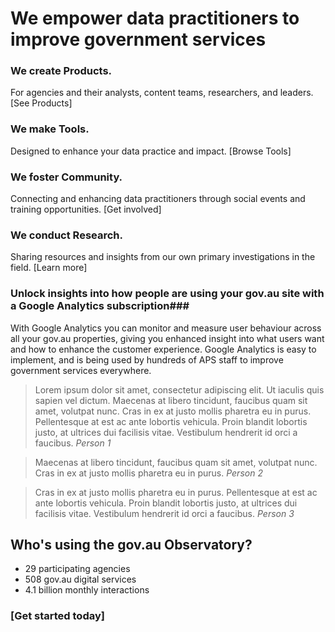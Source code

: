 # We empower data practitioners to improve government services

### **We create Products.**
For agencies and their analysts, content teams, researchers, and leaders. [See Products]

### **We make Tools.**
Designed to enhance your data practice and impact. [Browse Tools]

### **We foster Community.**
Connecting and enhancing data practitioners through social events and training opportunities. [Get involved]

### **We conduct Research.** 
Sharing resources and insights from our own primary investigations in the field. [Learn more]


### Unlock insights into how people are using your gov.au site with a Google Analytics subscription### 
With Google Analytics you can monitor and measure user behaviour across all your gov.au properties, giving you enhanced insight into what users want and how to enhance the customer experience. Google Analytics is easy to implement, and is being used by hundreds of APS staff to improve government services everywhere.

> Lorem ipsum dolor sit amet, consectetur adipiscing elit. Ut iaculis quis sapien vel dictum. Maecenas at libero tincidunt, faucibus quam sit amet, volutpat nunc. Cras in ex at justo mollis pharetra eu in purus. Pellentesque at est ac ante lobortis vehicula. Proin blandit lobortis justo, at ultrices dui facilisis vitae. Vestibulum hendrerit id orci a faucibus.
> *Person 1*

> Maecenas at libero tincidunt, faucibus quam sit amet, volutpat nunc. Cras in ex at justo mollis pharetra eu in purus.
> *Person 2*

> Cras in ex at justo mollis pharetra eu in purus. Pellentesque at est ac ante lobortis vehicula. Proin blandit lobortis justo, at ultrices dui facilisis vitae. Vestibulum hendrerit id orci a faucibus.
> *Person 3*

## Who's using the gov.au Observatory?

<ul class = "stats row">
	<li class = "col-md-4">
		<div>
			<span class = "au-display-xl mt-hero" > 29 </span>
			participating agencies
		</div>
	</li>
	<li class = "col-md-4">
		<div>
			<span class = "au-display-xl mt-hero"> 508 </span>  
			gov.au digital services
		</div>
	</li>
	<li class = "col-md-4">
		<div>
			<span class = "au-display-xl mt-hero"> 4.1 billion </span>
			monthly interactions
		</div>
	</li>
</ul>

### **[Get started today]**

